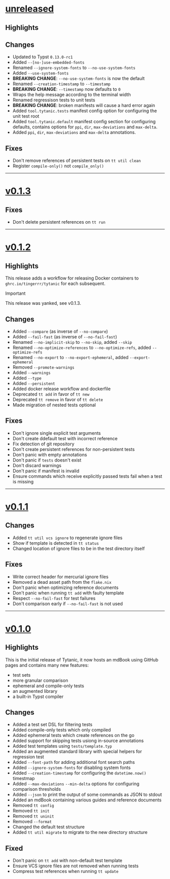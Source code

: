 # [unreleased](https://github.com/tingerrr/tytanic/releases/tags/)
## Highlights

## Changes
- Updated to Typst `0.13.0-rc1`
- Added `--[no-]use-embedded-fonts`
- Renamed `--ignore-system-fonts` to `--no-use-system-fonts`
- Added `--use-system-fonts`
- **BREAKING CHANGE**: `--no-use-system-fonts` is now the default
- Renamed `--creation-timestamp` to `--timestamp`
- **BREAKING CHANGE**: `--timestamp` now defaults to `0`
- Wraps the help message according to the terminal width
- Renamed regressison tests to unit tests
- **BREAKING CHANGE**: broken manifests will cause a hard error again
- Added `tool.tytanic.tests` manifest config option for configuring the unit test root
- Added `tool.tytanic.default` manifest config section for configuring defaults, contains options for `ppi`, `dir`, `max-deviations` and `max-delta`.
- Added `ppi`, `dir`, `max-deviations` and `max-delta` annotations.

## Fixes
- Don't remove references of persistent tests on `tt util clean`
- Register `compile-only()` not `compile_only()`

---

# [v0.1.3](https://github.com/tingerrr/tytanic/releases/tags/v0.1.3)
## Fixes
- Don't delete persistent references on `tt run`

---

# [v0.1.2](https://github.com/tingerrr/tytanic/releases/tags/v0.1.2)
## Highlights
This release adds a workflow for releasing Docker containers to `ghrc.io/tingerrr/tytanic` for each subsequent.

> [!important]
> This release was yanked, see v0.1.3.

## Changes
- Added `--compare` (as inverse of `--no-compare`)
- Added `--fail-fast` (as inverse of `--no-fail-fast`)
- Renamed `--no-implicit-skip` to `--no-skip`,  added `--skip`
- Renamed `--no-optimize-references` to `--no-optimize-refs`, added `--optimize-refs`
- Renamed `--no-export` to `--no-export-ephemeral`, added `--export-ephemeral`
- Removed `--promote-warnings`
- Added `--warnings`
- Added `--type`
- Added `--persistent`
- Added docker release workflow and dockerfile
- Deprecated `tt add` in favor of `tt new`
- Deprecated `tt remove` in favor of `tt delete`
- Made migration of nested tests optional

## Fixes
- Don't ignore single explicit test arguments
- Don't create ddefault test with incorrect reference
- Fix detection of git repository
- Don't create persistent references for non-persistent tests
- Don't panic with empty annotations
- Don't panic if `tests` doesn't exist
- Don't discard warnings
- Don't panic if manifest is invalid
- Ensure commands which receive explicitly passed tests fail when a test is missing

---

# [v0.1.1](https://github.com/tingerrr/tytanic/releases/tags/v0.1.1)
## Changes
- Added `tt util vcs ignore` to regenerate ignore files
- Show if template is detected in `tt status`
- Changed location of ignore files to be in the test directory itself

## Fixes
- Write correct header for mercurial ignore files
- Removed a dead asset path from the `flake.nix`
- Don't panic when optimizing reference documents
- Don't panic when running `tt add` with faulty template
- Respect `--no-fail-fast` for test failures
- Don't comparison early if `--no-fail-fast` is not used

---

# [v0.1.0](https://github.com/tingerrr/tytanic/releases/tags/v0.1.0)
## Highlights
This is the initial release of Tytanic, it now hosts an mdBook using GitHub pages and contains many new features:
- test sets
- more granular comparison
- ephemeral and compile-only tests
- an augmented library
- a built-in Typst compiler

## Changes
- Added a test set DSL for filtering tests
- Added compile-only tests which only compiled
- Added ephemeral tests which create references on the go
- Added support for skipping tests usiong in-source annotations
- Added test templates using `tests/template.typ`
- Added an augmented standard library with special helpers for regression test
- Added `--font-path` for adding additional font search paths
- Added `--ignore-system-fonts` for disabling system fonts
- Added `--creation-timestamp` for configuring the `datetime.now()` timestmap
- Added `--max-deviations` `--min-delta` options for configuring comparison thresholds
- Added `--json` to print the output of some commands as JSON to stdout
- Added an mdBook containing various guides and reference documents
- Removed `tt config`
- Removed `tt init`
- Removed `tt uninit`
- Removed `--format`
- Changed the default test structure
- Added `tt util migrate` to migrate to the new directory structure

## Fixed
- Don't panic on `tt add` with non-default test template
- Ensure VCS ignore files are not removed when running tests
- Compress test references when running `tt update`
